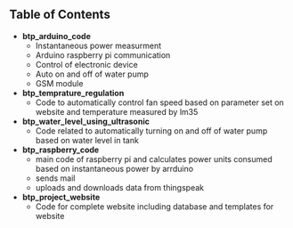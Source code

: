 
## Table of Contents

- __btp_arduino_code__ 
    - Instantaneous power measurment
    - Arduino raspberry pi communication
    - Control of electronic device
    - Auto on and off of water pump
    - GSM module
- __btp_temprature_regulation__
    - Code to automatically control fan speed based on parameter set on website and temperature measured by lm35
- __btp_water_level_using_ultrasonic__
    - Code related to automatically turning on and off of water pump based on water level in tank
- __btp_raspberry_code__
    - main code of raspberry pi and calculates power units consumed based on instantaneous power by arrduino
    - sends mail
    - uploads and downloads data from thingspeak
- __btp_project_website__
    - Code for complete website including database and templates for website
